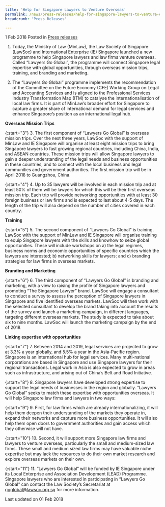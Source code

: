```yaml
---
title: 'Help for Singapore Lawyers to Venture Overseas'
permalink: /news/press-releases/help-for-singapore-lawyers-to-venture-overseas
breadcrumb: 'Press Releases'

---
```



1 Feb 2018 Posted in [Press releases](/news/press-releases)


1. Today, the Ministry of Law (MinLaw), the Law Society of Singapore (LawSoc) and International Enterprise (IE) Singapore launched a new programme to help Singapore lawyers and law firms venture overseas. Called “Lawyers Go Global”, the programme will connect Singapore legal expertise with global opportunities, through overseas mission trips, training, and branding and marketing. 

2. The “Lawyers Go Global” programme implements the recommendation of the Committee on the Future Economy (CFE) Working Group on Legal and Accounting Services and is aligned to the Professional Services Industry Transformation Map (ITM) to catalyse the internationalisation of local law firms. It is part of MinLaw’s broader effort for Singapore to capture a greater share of international demand for legal services and enhance Singapore’s position as an international legal hub.


**Overseas Mission Trips**

{:start="3"}
3. The first component of “Lawyers Go Global” is overseas mission trips. Over the next three years, LawSoc with the support of MinLaw and IE Singapore will organise at least eight mission trips to bring Singapore lawyers to fast growing regional countries, including China, India, and ASEAN countries. These mission trips will allow Singapore lawyers to gain a deeper understanding of the legal needs and business opportunities in these countries, and to connect with the local business and legal communities and government authorities. The first mission trip will be in April 2018 to Guangzhou, China.

{:start="4"}
4. Up to 35 lawyers will be involved in each mission trip and at least 50% of them will be lawyers for which this will be their first overseas mission trip. Each trip will provide networking opportunities with at least 30 foreign business or law firms and is expected to last about 4-5 days. The length of the trip will also depend on the number of cities covered in each country.

**Training**

{:start="5"}
5. The second component of “Lawyers Go Global” is training. LawSoc with the support of MinLaw and IE Singapore will organise training to equip Singapore lawyers with the skills and knowhow to seize global opportunities. These will include workshops on a) the legal regimes, business norms and economic opportunities of specific countries which the lawyers are interested; b) networking skills for lawyers; and c) branding strategies for law firms in overseas markets.

**Branding and Marketing**

{:start="6"}
6. The third component of “Lawyers Go Global” is branding and marketing, with a view to raising the profile of Singapore lawyers and promoting “The Singapore Lawyer” brand.  LawSoc will engage a consultant to conduct a survey to assess the perception of Singapore lawyers in Singapore and five identified overseas markets. LawSoc will then work with the selected consultant to develop the brand taking into account the results of the survey and launch a marketing campaign, in different languages, targeting different overseas markets. The study is expected to take about six to nine months. LawSoc will launch the marketing campaign by the end of 2018.

**Linking expertise with opportunities**

{:start="7"}
7. Between 2014 and 2019, legal services are projected to grow at 3.3% a year globally, and 5.5% a year in the Asia-Pacific region. Singapore is an international hub for legal services. Many multi-national corporations are based in Singapore and use Singapore lawyers for their regional transactions. Legal work in Asia is also expected to grow in areas such as infrastructure, and arising out of China’s Belt and Road Initiative.

 
{:start="8"}
8. Singapore lawyers have developed strong expertise to support the legal needs of businesses in the region and globally. “Lawyers Go Global” seeks to match these expertise with opportunities overseas. It will help Singapore law firms and lawyers in two ways:

 
{:start="9"}
9. First, for law firms which are already internationalizing, it will help them deepen their understanding of the markets they operate in, expand their networks and capture more business opportunities. It will also help them open doors to government authorities and gain access which they otherwise will not have. 

 
{:start="10"}
10. Second, it will support more Singapore law firms and lawyers to venture overseas, particularly the small and medium-sized law firms. These small and medium sized law firms may have valuable niche expertise but may lack the resources to do their own market research and explore overseas markets on their own.        

 
{:start="11"}
11. “Lawyers Go Global” will be funded by IE Singapore under its Local Enterprise and Association Development (LEAD) Programme. Singapore lawyers who are interested in participating in “Lawyers Go Global” can contact the Law Society’s Secretariat at goglobal@lawsoc.org.sg for more information.   

<p class="right-side-updated">Last updated on 01 Feb 2018</p>
